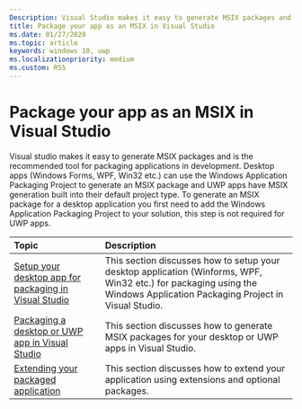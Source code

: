 ```yaml
---
Description: Visual Studio makes it easy to generate MSIX packages and is the recommended approach for applications in development.
title: Package your app as an MSIX in Visual Studio 
ms.date: 01/27/2020
ms.topic: article
keywords: windows 10, uwp
ms.localizationpriority: medium
ms.custom: RS5
---
```


# Package your app as an MSIX in Visual Studio
Visual studio makes it easy to generate MSIX packages and is the recommended tool for packaging applications in development. Desktop apps (Windows Forms, WPF, Win32 etc.) can use the Windows Application Packaging Project to generate an MSIX package and UWP apps have MSIX generation built into their default project type. To generate an MSIX package for a desktop application you first need to add the Windows Application Packaging Project to your solution, this step is not required for UWP apps.

|Topic| Description |
|:---|:---|
|[Setup your desktop app for packaging in Visual Studio](desktop-to-uwp-packaging-dot-net.md)| This section discusses how to setup your desktop application (Winforms, WPF, Win32 etc.) for packaging using the Windows Application Packaging Project in Visual Studio. | 
|[Packaging a desktop or UWP app in Visual Studio](../package/packaging-uwp-apps.md)| This section discusses how to generate MSIX packages for your desktop or UWP apps in Visual Studio.|
|[Extending your packaged application](extend-overview.md)| This section discusses how to extend your application using extensions and optional packages.|